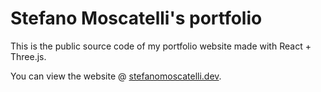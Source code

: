 # Stefano Moscatelli's portfolio

This is the public source code of my portfolio website made with React + Three.js.

You can view the website @ [stefanomoscatelli.dev](https://stefanomoscatelli.dev "The journey of a 3D spaceman").